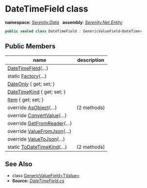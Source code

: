 # DateTimeField class
**namespace:** *[Serenity.Data](../README.md#serenity.data-namespace)*   **assembly**: *[Serenity.Net.Entity](../README.md)*

```csharp
public sealed class DateTimeField : GenericValueField<DateTime>
```

## Public Members

| name | description |
| --- | --- |
| [DateTimeField](DateTimeField/DateTimeField.md)(…) |  |
| static [Factory](DateTimeField/Factory.md)(…) |  |
| [DateOnly](DateTimeField/DateOnly.md) { get; set; } |  |
| [DateTimeKind](DateTimeField/DateTimeKind.md) { get; set; } |  |
| [Item](DateTimeField/Item.md) { get; set; } |  |
| override [AsObject](DateTimeField/AsObject.md)(…) |  (2 methods) |
| override [ConvertValue](DateTimeField/ConvertValue.md)(…) |  |
| override [GetFromReader](DateTimeField/GetFromReader.md)(…) |  |
| override [ValueFromJson](DateTimeField/ValueFromJson.md)(…) |  |
| override [ValueToJson](DateTimeField/ValueToJson.md)(…) |  |
| static [ToDateTimeKind](DateTimeField/ToDateTimeKind.md)(…) |  (2 methods) |

## See Also

* class [GenericValueField&lt;TValue&gt;](GenericValueField-1.md)
* **Source:** *[DateTimeField.cs](https://github.com/serenity-is/Serenity/blob/master/src/Serenity.Net.Entity/FieldTypes/DateTimeField.cs)*
